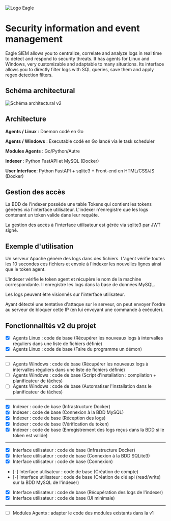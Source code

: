 ![Logo Eagle](images/logo.jpg)
# Security information and event management
Eagle SIEM allows you to centralize, correlate and analyze logs in real time to detect and respond to security threats. It has agents for Linux and Windows, very customizable and adaptable to many situations. Its interface allows you to directly filter logs with SQL queries, save them and apply regex detection filters.

## Schéma architectural
![Schéma architectural v2](images/schéma%20de%20concept%20architectural%20v2.png)

## Architecture
**Agents / Linux** : Daemon codé en Go

**Agents / Windows** : Executable codé en Go lancé via le task scheduler

**Modules Agents** : Go/Python/Autre

**Indexer** : Python FastAPI et MySQL (Docker)

**User Interface**: Python FastAPI + sqlite3 + Front-end en HTML/CSS/JS (Docker)

## Gestion des accès
La BDD de l'indexer possède une table Tokens qui contient les tokens générés via l'interface utilisateur. L'indexer n'enregistre que les logs contenant un token valide dans leur requête.

La gestion des accès à l'interface utilisateur est gérée via sqlite3 par JWT signé.

## Exemple d'utilisation
Un serveur Apache génère des logs dans des fichiers. L'agent vérifie toutes les 10 secondes ces fichiers et envoie à l'indexer les nouvelles lignes ainsi que le token agent.

L'indexer vérifie le token agent et récupère le nom de la machine correspondante. Il enregistre les logs dans la base de données MySQL.

Les logs peuvent être visionnés sur l'interface utilisateur.

Ayant détecté une tentative d'attaque sur le serveur, on peut envoyer l'ordre au serveur de bloquer cette IP (en lui envoyant une commande à exécuter).

## Fonctionnalités v2 du projet
- [X] Agents Linux : code de base (Récupérer les nouveaux logs à intervalles réguliers dans une liste de fichiers définie)
- [X] Agents Linux : code de base (Faire du programme un démon)
---
- [ ] Agents Windows : code de base (Récupérer les nouveaux logs à intervalles réguliers dans une liste de fichiers définie)
- [ ] Agents Windows : code de base (Script d'installation : compilation + planificateur de tâches)
- [ ] Agents Windows : code de base (Automatiser l'installation dans le planificateur de tâches)
---
- [X] Indexer : code de base (Infrastructure Docker)
- [X] Indexer : code de base (Connexion à la BDD MySQL)
- [X] Indexer : code de base (Réception des logs)
- [X] Indexer : code de base (Vérification du token)
- [X] Indexer : code de base (Enregistrement des logs reçus dans la BDD si le token est valide)
---
- [X] Interface utilisateur : code de base (Infrastructure Docker)
- [X] Interface utilisateur : code de base (Connexion à la BDD SQLite3)
- [X] Interface utilisateur : code de base (Connexion)
- [-] Interface utilisateur : code de base (Création de compte)
- [-] Interface utilisateur : code de base (Création de clé api (read/write) sur la BDD MySQL de l'indexer)
- [X] Interface utilisateur : code de base (Récupération des logs de l'indexer)
- [X] Interface utilisateur : code de base (UI minimale)
---
- [ ] Modules Agents : adapter le code des modules existants dans la v1

